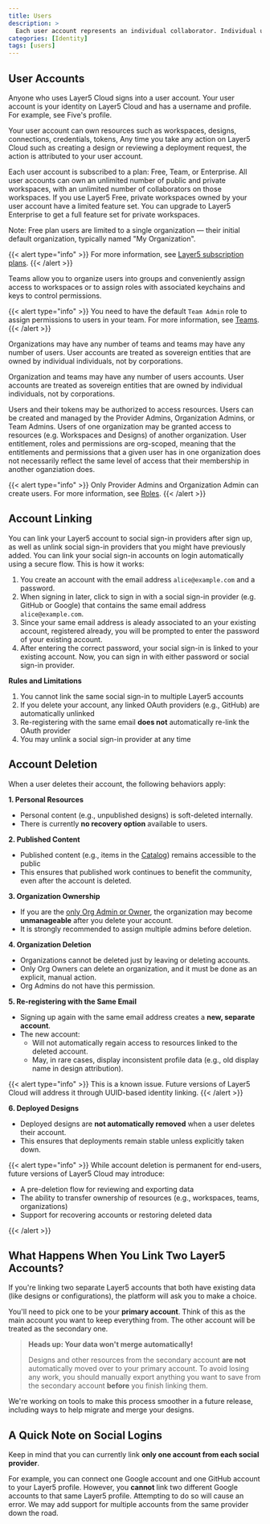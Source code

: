 ```yaml
---
title: Users
description: >
  Each user account represents an individual collaborator. Individual user accounts exist beyond the bounds of organizations.
categories: [Identity]
tags: [users]
---
```


## User Accounts

Anyone who uses Layer5 Cloud signs into a user account. Your user account is your identity on Layer5 Cloud and has a username and profile. For example, see Five's profile.

<!-- {{< alert type="warning" title="TODO" >}}Insert Five's user profile here.{{< /alert >}} -->

Your user account can own resources such as workspaces, designs, connections, credentials, tokens, Any time you take any action on Layer5 Cloud such as creating a design or reviewing a deployment request, the action is attributed to your user account.

Each user account is subscribed to a plan: Free, Team, or Enterprise. All user accounts can own an unlimited number of public and private workspaces, with an unlimited number of collaborators on those workspaces. If you use Layer5 Free, private workspaces owned by your user account have a limited feature set. You can upgrade to Layer5 Enterprise to get a full feature set for private workspaces.

Note: Free plan users are limited to a single organization — their initial default organization, typically named "My Organization".

{{< alert type="info" >}}
For more information, see [Layer5 subscription plans](https://layer5.io/pricing).
{{< /alert >}}

Teams allow you to organize users into groups and conveniently assign access to workspaces or to assign roles with associated keychains and keys to control permissions.

{{< alert type="info" >}}
You need to have the default `Team Admin` role to assign permissions to users in your team. For more information, see [Teams](/cloud/identity/teams).
{{< /alert >}}

Organizations may have any number of teams and teams may have any number of users. User accounts are treated as sovereign entities that are owned by individual individuals, not by corporations.

Organization and teams may have any number of users accounts. User accounts are treated as sovereign entities that are owned by individual individuals, not by corporations.

Users and their tokens may be authorized to access resources. Users can be created and managed by the Provider Admins, Organization Admins, or Team Admins. Users of one organization may be granted access to resources (e.g. Workspaces and Designs) of another organization. User entitlement, roles and permissions are org-scoped, meaning that the entitlements and permissions that a given user has in one organization does not necessarily reflect the same level of access that their membership in another oganziation does.

{{< alert type="info" >}}
Only Provider Admins and Organization Admin can create users. For more information, see [Roles](/cloud/security/roles/).
{{< /alert >}}

## Account Linking

You can link your Layer5 account to social sign-in providers after sign up, as well as unlink social sign-in providers that you might have previously added. You can link your social sign-in accounts on login automatically using a secure flow. This is how it works:

1. You create an account with the email address `alice@example.com` and a password.
2. When signing in later, click to sign in with a social sign-in provider (e.g. GitHub or Google) that contains the same email address `alice@example.com`.
3. Since your same email address is aleady associated to an your existing account, registered already, you will be prompted to enter the password of your existing account.
4. After entering the correct password, your social sign-in is linked to your existing account. Now, you can sign in with either password or social sign-in provider.

**Rules and Limitations**

1. You cannot link the same social sign-in to multiple Layer5 accounts
2. If you delete your account, any linked OAuth providers (e.g., GitHub) are automatically unlinked  
3. Re-registering with the same email **does not** automatically re-link the OAuth provider  
4. You may unlink a social sign-in provider at any time

## Account Deletion

When a user deletes their account, the following behaviors apply:

**1. Personal Resources**

- Personal content (e.g., unpublished designs) is soft-deleted internally.
- There is currently **no recovery option** available to users.

**2. Published Content**

- Published content (e.g., items in the [Catalog](https://cloud.layer5.io/catalog)) remains accessible to the public
- This ensures that published work continues to benefit the community, even after the account is deleted.

**3. Organization Ownership**

- If you are the [only Org Admin or Owner](https://docs.layer5.io/cloud/security/roles/), the organization may become **unmanageable** after you delete your account.
- It is strongly recommended to assign multiple admins before deletion.

**4. Organization Deletion**

- Organizations cannot be deleted just by leaving or deleting accounts.
- Only Org Owners can delete an organization, and it must be done as an explicit, manual action.
- Org Admins do not have this permission.

**5. Re-registering with the Same Email**

- Signing up again with the same email address creates a **new, separate account**.
- The new account:
  - Will not automatically regain access to resources linked to the deleted account.
  - May, in rare cases, display inconsistent profile data (e.g., old display name in design attribution).

{{< alert type="info" >}}
This is a known issue. Future versions of Layer5 Cloud will address it through UUID-based identity linking.
{{< /alert >}}

**6. Deployed Designs**

- Deployed designs are **not automatically removed** when a user deletes their account.
- This ensures that deployments remain stable unless explicitly taken down.

{{< alert type="info" >}}
While account deletion is permanent for end-users, future versions of Layer5 Cloud may introduce:

- A pre-deletion flow for reviewing and exporting data  
- The ability to transfer ownership of resources (e.g., workspaces, teams, organizations)  
- Support for recovering accounts or restoring deleted data

{{< /alert >}}

## What Happens When You Link Two Layer5 Accounts?

If you're linking two separate Layer5 accounts that both have existing data (like designs or configurations), the platform will ask you to make a choice.

You'll need to pick one to be your **primary account**. Think of this as the main account you want to keep everything from. The other account will be treated as the secondary one.

> **Heads up: Your data won't merge automatically!**
>
> Designs and other resources from the secondary account **are not** automatically moved over to your primary account. To avoid losing any work, you should manually export anything you want to save from the secondary account **before** you finish linking them.

We're working on tools to make this process smoother in a future release, including ways to help migrate and merge your designs.

## A Quick Note on Social Logins

Keep in mind that you can currently link **only one account from each social provider**.

For example, you can connect one Google account and one GitHub account to your Layer5 profile. However, you **cannot** link two different Google accounts to that same Layer5 profile. Attempting to do so will cause an error. We may add support for multiple accounts from the same provider down the road.
